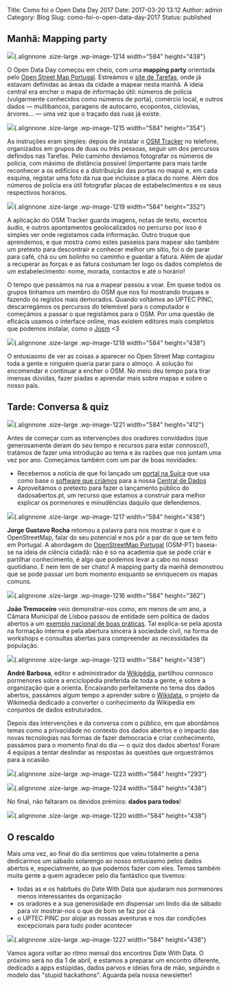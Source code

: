 Title: Como foi o Open Data Day 2017
Date: 2017-03-20 13:12
Author: admin
Category: Blog
Slug: como-foi-o-open-data-day-2017
Status: published

Manhã: Mapping party
--------------------

![](http://www.transparenciahackday.org/wp-content/uploads/2017/03/bolos-1024x768.jpg){.alignnone .size-large .wp-image-1214 width="584" height="438"}

O Open Data Day começou em cheio, com uma **mapping party** orientada pelo [Open Street Map Portugal](http://openstreetmap.pt/). Estreámos o [site de Tarefas](https://tarefas.openstreetmap.pt/), onde já estavam definidas as áreas da cidade a mapear nesta manhã. A ideia central era encher o mapa de informação útil: números de polícia (vulgarmente conhecidos como números de porta), comércio local, e outros dados — multibancos, paragens de autocarro, ecopontos, ciclovias, árvores... — uma vez que o traçado das ruas já existe.

![](http://www.transparenciahackday.org/wp-content/uploads/2017/03/IMG_1924-1024x621.jpg){.alignnone .size-large .wp-image-1215 width="584" height="354"}

As instruções eram simples: depois de instalar o [OSM Tracker](http://wiki.openstreetmap.org/wiki/OSMTracker_(Android)) no telefone, organizados em grupos de duas ou três pessoas, seguir um dos percursos definidos nas Tarefas. Pelo caminho devíamos fotografar os números de polícia, com máximo de distância possível (importante para mais tarde reconhecer a os edifícios e a distribuição das portas no mapa) e, em cada esquina, registar uma foto da rua que incluísse a placa do nome. Além dos números de polícia era útil fotografar placas de estabelecimentos e os seus respectivos horários.

![](http://www.transparenciahackday.org/wp-content/uploads/2017/03/mapparty2-1024x618.jpg){.alignnone .size-large .wp-image-1219 width="584" height="352"}

A aplicação do OSM Tracker guarda imagens, notas de texto, excertos áudio, e outros apontamentos geolocalizados no percurso por isso é simples ver onde registamos cada informação. Outro truque que aprendemos, e que mostra como estes passeios para mapear são também um pretexto para descontrair e conhecer melhor um sítio, foi o de parar para café, chá ou um bolinho no caminho e guardar a fatura. Além de ajudar a recuperar as forças e as fatura costumam ter logo os dados completos de um estabelecimento: nome, morada, contactos e até o horário!

O tempo que passámos na rua a mapear passou a voar. Em quase todos os grupos tínhamos um membro do OSM que nos foi mostrando truques e fazendo os registos mais demorados. Quando voltámos ao UPTEC PINC, descarregámos os percursos do telemóvel para o computador e começámos a passar o que registámos para o OSM. Por uma questão de eficácia usamos o interface online, mas existem editores mais completos que podemos instalar, como o [Josm](https://josm.openstreetmap.de/) \<3

![](http://www.transparenciahackday.org/wp-content/uploads/2017/03/mapparty1-1024x768.jpg){.alignnone .size-large .wp-image-1218 width="584" height="438"}

O entusiasmo de ver as coisas a aparecer no Open Street Map contagiou toda a gente e ninguém queria parar para o almoço. A solução foi encomendar e continuar a encher o OSM. No meio deu tempo para tirar imensas dúvidas, fazer piadas e aprendar mais sobre mapas e sobre o nosso país.

Tarde: Conversa & quiz
----------------------

![](http://www.transparenciahackday.org/wp-content/uploads/2017/03/publico-1024x722.jpg){.alignnone .size-large .wp-image-1221 width="584" height="412"}

Antes de começar com as intervenções dos oradores convidados (que generosamente deram do seu tempo e recursos para estar connosco!), tratámos de fazer uma introdução ao tema e às razões que nos juntam uma vez por ano. Começámos também com um par de boas novidades:

-   Recebemos a notícia de que foi lançado um [portal na Suíça](http://food.schoolofdata.ch/) que usa como base o [software que criámos](https://github.com/centraldedados/datacentral) para a nossa [Central de Dados](http://centraldedados.pt)
-   Aproveitámos o pretexto para fazer o lançamento público do dadosabertos.pt, um recurso que estamos a construir para melhor explicar os pormenores e minudências daquilo que defendemos.

![](http://www.transparenciahackday.org/wp-content/uploads/2017/03/jorgegustavorocha-1024x768.jpg){.alignnone .size-large .wp-image-1217 width="584" height="438"}

**Jorge Gustavo Rocha** retomou a palavra para nos mostrar o que é o OpenStreetMap, falar do seu potencial e nos pôr a par do que se tem feito em Portugal. A abordagem do [OpenStreetMap Portugal](http://openstreetmap.pt) (OSM-PT) baseia-se na ideia de ciência cidadã: não é só na academia que se pode criar e partilhar conhecimento, é algo que podemos levar a cabo no nosso quotidiano. E nem tem de ser chato! A mapping party da manhã demonstrou que se pode passar um bom momento enquanto se enriquecem os mapas comuns.

![](http://www.transparenciahackday.org/wp-content/uploads/2017/03/IMG_1981-1024x635.jpg){.alignnone .size-large .wp-image-1216 width="584" height="362"}

**João Tremoceiro** veio demonstrar-nos como, em menos de um ano, a Câmara Municipal de Lisboa passou de entidade sem política de dados abertos a um [exemplo nacional de boas práticas](http://dados.cm-lisboa.pt/). Tal explica-se pela aposta na formação interna e pela abertura sincera à sociedade civil, na forma de workshops e consultas abertas para compreender as necessidades da população.

![](http://www.transparenciahackday.org/wp-content/uploads/2017/03/andrebarbosa-1024x768.jpg){.alignnone .size-large .wp-image-1213 width="584" height="438"}

**André Barbosa**, editor e administrador da [Wikipédia](https://pt.wikipedia.org/wiki/Wikip%C3%A9dia:P%C3%A1gina_principal), partilhou connosco pormenores sobre a enciclopédia preferida de toda a gente, e sobre a organização que a orienta. Encaixando perfeitamente no tema dos dados abertos, passámos algum tempo a aprender sobre o [Wikidata](https://www.wikidata.org/wiki/Wikidata:Main_Page), o projeto da Wikimedia dedicado a converter o conhecimento da Wikipedia em conjuntos de dados estruturados.

Depois das intervenções e da conversa com o público, em que abordámos temas como a privacidade no contexto dos dados abertos e o impacto das novas tecnologias nas formas de fazer democracia e criar conhecimento, passámos para o momento final do dia — o quiz dos dados abertos! Foram 4 equipas a tentar deslindar as respostas às questões que orquestrámos para a ocasião.

![](http://www.transparenciahackday.org/wp-content/uploads/2017/03/quiz-1024x513.jpg){.alignnone .size-large .wp-image-1223 width="584" height="293"}

![](http://www.transparenciahackday.org/wp-content/uploads/2017/03/quiz2-1024x768.jpg){.alignnone .size-large .wp-image-1224 width="584" height="438"}

No final, não faltaram os devidos prémios: **dados para todos**!

![](http://www.transparenciahackday.org/wp-content/uploads/2017/03/premios-1024x768.jpg){.alignnone .size-large .wp-image-1220 width="584" height="438"}

O rescaldo
----------

Mais uma vez, ao final do dia sentimos que valeu totalmente a pena dedicarmos um sábado solarengo ao nosso entusiasmo pelos dados abertos e, especialmente, ao que podemos fazer com eles. Temos também muita gente a quem agradecer pelo dia fantástico que tivemos:

-   todas as e os habitués do Date With Data que ajudaram nos pormenores menos interessantes da organização
-   os oradores e a sua generosidade em dispensar um lindo dia de sábado para vir mostrar-nos o que de bom se faz por cá
-   o UPTEC PINC por alojar as nossas aventuras e nos dar condições excepcionais para tudo poder acontecer

![](http://www.transparenciahackday.org/wp-content/uploads/2017/03/publico3-1024x768.jpg){.alignnone .size-large .wp-image-1227 width="584" height="438"}

Vamos agora voltar ao ritmo mensal dos encontros Date With Data. O próximo será no dia 1 de abril, e estamos a preparar um encontro diferente, dedicado a apps estúpidas, dados parvos e ideias fora de mão, seguindo o modelo das "stupid hackathons". Aguarda pela nossa newsletter!
